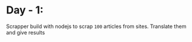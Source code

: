 # Day - 1:
Scrapper build with nodejs to scrap `100` articles from sites. Translate them and give results
